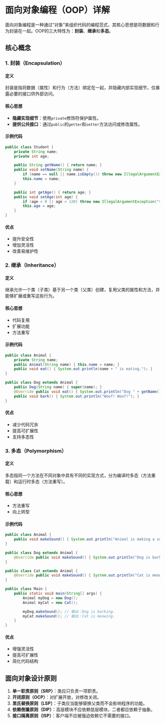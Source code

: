 # 面向对象编程（OOP）详解

面向对象编程是一种通过“对象”来组织代码的编程范式，其核心思想是将数据和行为封装在一起。OOP的三大特性为：**封装**、**继承**和**多态**。

## 核心概念

### 1. 封装（Encapsulation）

#### 定义
封装是指将数据（属性）和行为（方法）绑定在一起，并隐藏内部实现细节，仅暴露必要的接口供外部访问。

#### 核心思想
- **隐藏实现细节**：使用`private`修饰符保护属性。
- **提供公共接口**：通过`public`的`getter`和`setter`方法访问或修改属性。

#### 示例代码
```java
public class Student {
    private String name;
    private int age;

    public String getName() { return name; }
    public void setName(String name) {
        if (name == null || name.isEmpty()) throw new IllegalArgumentException("姓名不能为空");
        this.name = name;
    }

    public int getAge() { return age; }
    public void setAge(int age) {
        if (age < 0 || age > 120) throw new IllegalArgumentException("年龄不合法");
        this.age = age;
    }
}
```

#### 优点
- 提升安全性
- 增加灵活性
- 改善易维护性

### 2. 继承（Inheritance）

#### 定义
继承允许一个类（子类）基于另一个类（父类）创建，复用父类的属性和方法，并能够扩展或重写这些行为。

#### 核心思想
- 代码复用
- 扩展功能
- 方法重写

#### 示例代码
```java
public class Animal {
    private String name;
    public Animal(String name) { this.name = name; }
    public void eat() { System.out.println(name + " is eating."); }
}

public class Dog extends Animal {
    public Dog(String name) { super(name); }
    @Override public void eat() { System.out.println("Dog " + getName() + " is eating bones."); }
    public void bark() { System.out.println("Woof! Woof!"); }
}
```

#### 优点
- 减少代码冗余
- 提高可扩展性
- 支持多态性

### 3. 多态（Polymorphism）

#### 定义
多态指同一个方法在不同对象中具有不同的实现方式，分为编译时多态（方法重载）和运行时多态（方法重写）。

#### 核心思想
- 方法重写
- 向上转型

#### 示例代码
```java
public class Animal {
    public void makeSound() { System.out.println("Animal is making a sound."); }
}

public class Dog extends Animal {
    @Override public void makeSound() { System.out.println("Dog is barking."); }
}

public class Cat extends Animal {
    @Override public void makeSound() { System.out.println("Cat is meowing."); }
}

public class Main {
    public static void main(String[] args) {
        Animal myDog = new Dog();
        Animal myCat = new Cat();

        myDog.makeSound(); // 输出：Dog is barking.
        myCat.makeSound(); // 输出：Cat is meowing.
    }
}
```

#### 优点
- 增强灵活性
- 提高可扩展性
- 简化代码结构

## 面向对象设计原则

1. **单一职责原则（SRP）**：类应只负责一项职责。
2. **开闭原则（OCP）**：对扩展开放，对修改关闭。
3. **里氏替换原则（LSP）**：子类应当能够替换父类而不会影响程序的功能。
4. **依赖倒置原则（DIP）**：高层模块不应依赖低层模块，二者都应依赖于抽象。
5. **接口隔离原则（ISP）**：客户端不应被强迫依赖它不需要的接口。
